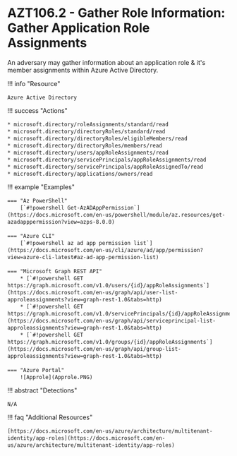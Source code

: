 # AZT106.2 - Gather Role Information: Gather Application Role Assignments

An adversary may gather information about an application role & it's member assignments within Azure Active Directory.

!!! info "Resource" 

	Azure Active Directory

!!! success "Actions"

	* microsoft.directory/roleAssignments/standard/read
	* microsoft.directory/directoryRoles/standard/read
	* microsoft.directory/directoryRoles/eligibleMembers/read
	* microsoft.directory/directoryRoles/members/read
	* microsoft.directory/users/appRoleAssignments/read
	* microsoft.directory/servicePrincipals/appRoleAssignments/read
	* microsoft.directory/servicePrincipals/appRoleAssignedTo/read
	* microsoft.directory/applications/owners/read

!!! example "Examples"

    === "Az PowerShell"
		[`#!powershell Get-AzADAppPermission`](https://docs.microsoft.com/en-us/powershell/module/az.resources/get-azadapppermission?view=azps-8.0.0)
		
    === "Azure CLI"		
		[`#!powershell az ad app permission list`](https://docs.microsoft.com/en-us/cli/azure/ad/app/permission?view=azure-cli-latest#az-ad-app-permission-list)

    === "Microsoft Graph REST API"	
		* [`#!powershell GET https://graph.microsoft.com/v1.0/users/{id}/appRoleAssignments`](https://docs.microsoft.com/en-us/graph/api/user-list-approleassignments?view=graph-rest-1.0&tabs=http)
		* [`#!powershell GET https://graph.microsoft.com/v1.0/servicePrincipals/{id}/appRoleAssignments`](https://docs.microsoft.com/en-us/graph/api/serviceprincipal-list-approleassignments?view=graph-rest-1.0&tabs=http)		
		* [`#!powershell GET https://graph.microsoft.com/v1.0/groups/{id}/appRoleAssignments`](https://docs.microsoft.com/en-us/graph/api/group-list-approleassignments?view=graph-rest-1.0&tabs=http)

    === "Azure Portal"
    	![Approle](Approle.PNG)

!!! abstract "Detections"

	N/A

!!! faq "Additional Resources"

	[https://docs.microsoft.com/en-us/azure/architecture/multitenant-identity/app-roles](https://docs.microsoft.com/en-us/azure/architecture/multitenant-identity/app-roles)